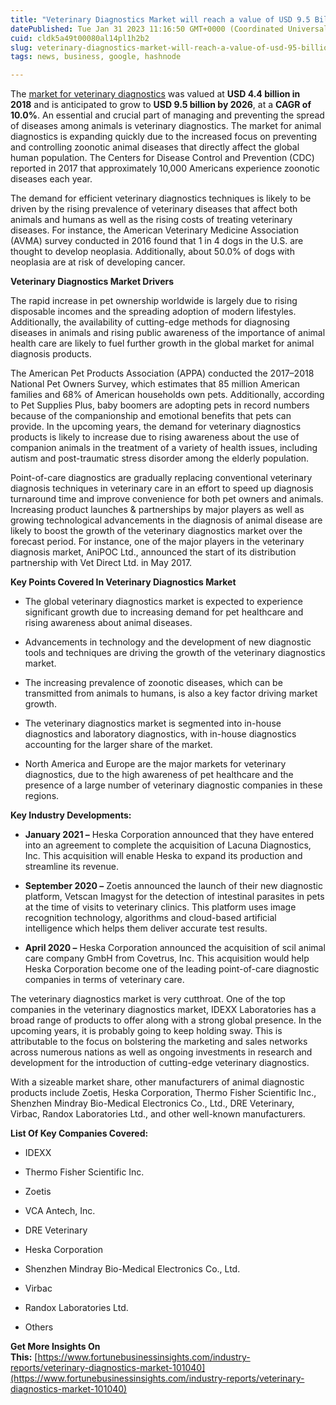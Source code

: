 ```yaml
---
title: "Veterinary Diagnostics Market will reach a value of USD 9.5 Billion by 2026 at a CAGR of 10.0%"
datePublished: Tue Jan 31 2023 11:16:50 GMT+0000 (Coordinated Universal Time)
cuid: cldk5a49t00080al14pl1h2b2
slug: veterinary-diagnostics-market-will-reach-a-value-of-usd-95-billion-by-2026-at-a-cagr-of-100
tags: news, business, google, hashnode

---
```


The [market for veterinary diagnostics](https://www.fortunebusinessinsights.com/industry-reports/veterinary-diagnostics-market-101040) was valued at **USD 4.4 billion in 2018** and is anticipated to grow to **USD 9.5 billion by 2026**, at a **CAGR of 10.0%**. An essential and crucial part of managing and preventing the spread of diseases among animals is veterinary diagnostics. The market for animal diagnostics is expanding quickly due to the increased focus on preventing and controlling zoonotic animal diseases that directly affect the global human population. The Centers for Disease Control and Prevention (CDC) reported in 2017 that approximately 10,000 Americans experience zoonotic diseases each year.

The demand for efficient veterinary diagnostics techniques is likely to be driven by the rising prevalence of veterinary diseases that affect both animals and humans as well as the rising costs of treating veterinary diseases. For instance, the American Veterinary Medicine Association (AVMA) survey conducted in 2016 found that 1 in 4 dogs in the U.S. are thought to develop neoplasia. Additionally, about 50.0% of dogs with neoplasia are at risk of developing cancer.

**Veterinary Diagnostics Market Drivers**

The rapid increase in pet ownership worldwide is largely due to rising disposable incomes and the spreading adoption of modern lifestyles. Additionally, the availability of cutting-edge methods for diagnosing diseases in animals and rising public awareness of the importance of animal health care are likely to fuel further growth in the global market for animal diagnosis products.

The American Pet Products Association (APPA) conducted the 2017–2018 National Pet Owners Survey, which estimates that 85 million American families and 68% of American households own pets. Additionally, according to Pet Supplies Plus, baby boomers are adopting pets in record numbers because of the companionship and emotional benefits that pets can provide. In the upcoming years, the demand for veterinary diagnostics products is likely to increase due to rising awareness about the use of companion animals in the treatment of a variety of health issues, including autism and post-traumatic stress disorder among the elderly population.

Point-of-care diagnostics are gradually replacing conventional veterinary diagnosis techniques in veterinary care in an effort to speed up diagnosis turnaround time and improve convenience for both pet owners and animals. Increasing product launches & partnerships by major players as well as growing technological advancements in the diagnosis of animal disease are likely to boost the growth of the veterinary diagnostics market over the forecast period. For instance, one of the major players in the veterinary diagnosis market, AniPOC Ltd., announced the start of its distribution partnership with Vet Direct Ltd. in May 2017.

**Key Points Covered In Veterinary Diagnostics Market**

* The global veterinary diagnostics market is expected to experience significant growth due to increasing demand for pet healthcare and rising awareness about animal diseases.
    
* Advancements in technology and the development of new diagnostic tools and techniques are driving the growth of the veterinary diagnostics market.
    
* The increasing prevalence of zoonotic diseases, which can be transmitted from animals to humans, is also a key factor driving market growth.
    
* The veterinary diagnostics market is segmented into in-house diagnostics and laboratory diagnostics, with in-house diagnostics accounting for the larger share of the market.
    
* North America and Europe are the major markets for veterinary diagnostics, due to the high awareness of pet healthcare and the presence of a large number of veterinary diagnostic companies in these regions.
    

**Key Industry Developments:**

* **January 2021 –** Heska Corporation announced that they have entered into an agreement to complete the acquisition of Lacuna Diagnostics, Inc. This acquisition will enable Heska to expand its production and streamline its revenue.
    
* **September 2020 –** Zoetis announced the launch of their new diagnostic platform, Vetscan Imagyst for the detection of intestinal parasites in pets at the time of visits to veterinary clinics. This platform uses image recognition technology, algorithms and cloud-based artificial intelligence which helps them deliver accurate test results.
    
* **April 2020 –** Heska Corporation announced the acquisition of scil animal care company GmbH from Covetrus, Inc. This acquisition would help Heska Corporation become one of the leading point-of-care diagnostic companies in terms of veterinary care.
    

The veterinary diagnostics market is very cutthroat. One of the top companies in the veterinary diagnostics market, IDEXX Laboratories has a broad range of products to offer along with a strong global presence. In the upcoming years, it is probably going to keep holding sway. This is attributable to the focus on bolstering the marketing and sales networks across numerous nations as well as ongoing investments in research and development for the introduction of cutting-edge veterinary diagnostics.

With a sizeable market share, other manufacturers of animal diagnostic products include Zoetis, Heska Corporation, Thermo Fisher Scientific Inc., Shenzhen Mindray Bio-Medical Electronics Co., Ltd., DRE Veterinary, Virbac, Randox Laboratories Ltd., and other well-known manufacturers.

**List Of Key Companies Covered:**

* IDEXX
    
* Thermo Fisher Scientific Inc.
    
* Zoetis
    
* VCA Antech, Inc.
    
* DRE Veterinary
    
* Heska Corporation
    
* Shenzhen Mindray Bio-Medical Electronics Co., Ltd.
    
* Virbac
    
* Randox Laboratories Ltd.
    
* Others
    

**Get More Insights On This:** [https://www.fortunebusinessinsights.com/industry-reports/veterinary-diagnostics-market-101040](https://www.fortunebusinessinsights.com/industry-reports/veterinary-diagnostics-market-101040)